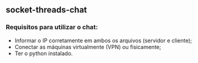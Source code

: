 ## socket-threads-chat
### Requisitos para utilizar o chat:
- Informar o IP corretamente em ambos os arquivos (servidor e cliente);
- Conectar as máquinas virtualmente (VPN) ou fisicamente;
- Ter o python instalado.
